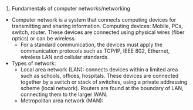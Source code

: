 1. Fundamentals of computer networks/networking
- Computer network is a system that connects computing devices for transmitting and sharing information. Computing devices: Mobile, PCs, switch, router. These devices are connected using physical wires (fiber optics) or can be wireless.
	- For a standard communication, the devices must apply the communication protocols such as TCP/IP, IEEE 802, Ethernet, wireless LAN and cellular standards.
- Types of network:
	- Local area network (LAN): connects devices within a limited area such as schools, offices, hospitals. These devices are connected together by a switch or stack of switches, using a private addressing scheme (local network). Routers are found at the boundary of LAN, connecting them to the larger WAN.
	- Metropolitan area network (MAN): 
